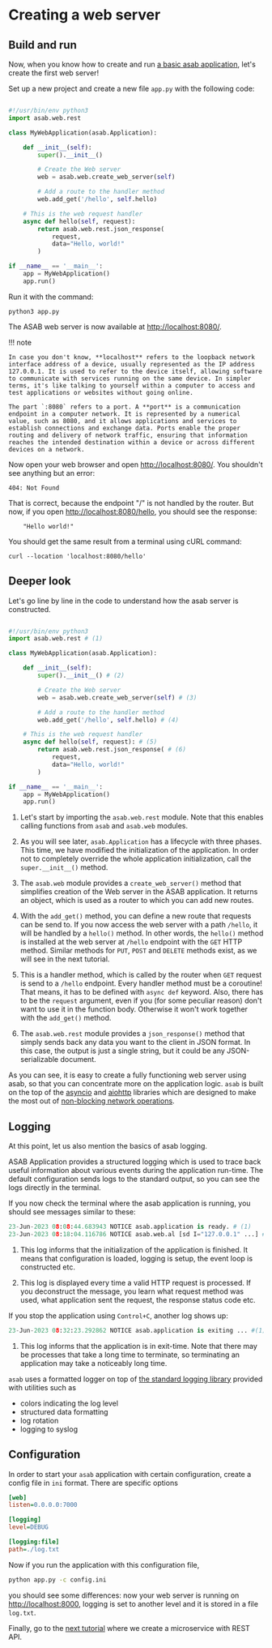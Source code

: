 Creating a web server
=====================

Build and run
-------------

Now, when you know how to create and run [a basic asab application](./01_hello_world.md), let's create the first web server!

Set up a new project and create a new file `app.py` with the following code:

``` python title="app.py"

#!/usr/bin/env python3
import asab.web.rest

class MyWebApplication(asab.Application):

    def __init__(self):
        super().__init__()

        # Create the Web server
        web = asab.web.create_web_server(self)

        # Add a route to the handler method
        web.add_get('/hello', self.hello)

    # This is the web request handler
    async def hello(self, request):
        return asab.web.rest.json_response(
            request,
            data="Hello, world!"
        )

if __name__ == '__main__':
    app = MyWebApplication()
    app.run()

```

Run it with the command:

``` console
python3 app.py
```


The ASAB web server is now available at [http://localhost:8080/](http://localhost:8080/).

!!! note

    In case you don't know, **localhost** refers to the loopback network interface address of a device, usually represented as the IP address 127.0.0.1. It is used to refer to the device itself, allowing software to communicate with services running on the same device. In simpler terms, it's like talking to yourself within a computer to access and test applications or websites without going online.

    The part `:8080` refers to a port. A **port** is a communication endpoint in a computer network. It is represented by a numerical value, such as 8080, and it allows applications and services to establish connections and exchange data. Ports enable the proper routing and delivery of network traffic, ensuring that information reaches the intended destination within a device or across different devices on a network.

Now open your web browser and open [http://localhost:8080/](http://localhost:8080/). You shouldn't see anything but an error:

```
404: Not Found
```

That is correct, because the endpoint "/" is not handled by the router. But now, if you open [http://localhost:8080/hello](http://localhost:8080/hello), you should see the response:

```
    "Hello world!"
```

You should get the same result from a terminal using cURL command:

``` console
curl --location 'localhost:8080/hello'
```

Deeper look
-----------

Let's go line by line in the code to understand how the asab server is constructed.

``` python title="app.py" linenums="1"

#!/usr/bin/env python3
import asab.web.rest # (1)

class MyWebApplication(asab.Application):

    def __init__(self):
        super().__init__() # (2)

        # Create the Web server
        web = asab.web.create_web_server(self) # (3)

        # Add a route to the handler method
        web.add_get('/hello', self.hello) # (4)

    # This is the web request handler
    async def hello(self, request): # (5)
        return asab.web.rest.json_response( # (6)
            request,
            data="Hello, world!"
        )

if __name__ == '__main__':
    app = MyWebApplication()
    app.run()

```

1. Let's start by importing the `asab.web.rest` module. Note that this enables calling functions from `asab` and `asab.web` modules.

2. As you will see later, `asab.Application` has a lifecycle with three phases. This time, we have modified the initialization of the application. In order not to completely override the whole application initialization, call the `super.__init__()` method.

3. The `asab.web` module provides a `create_web_server()` method that
simplifies creation of the Web server in the ASAB application. It returns an object, which is used as a router to which you can add new routes.

4. With the `add_get()` method, you can define a new route that requests can be send to. If you now access the web server with a path `/hello`, it will
be handled by a `hello()` method. In other words, the `hello()` method is installed at the web server at `/hello` endpoint with the `GET` HTTP method. Similar methods for `PUT`, `POST` and `DELETE` methods exist, as we will see in the next tutorial.

5. This is a handler method, which is called by the router when `GET` request is send to a `/hello` endpoint. Every handler method must be a coroutine! That means, it has to be defined with `async def` keyword. Also, there has to be the `request` argument, even if you (for some peculiar reason) don't want to use it in the function body. Otherwise it won't work together with the `add_get()` method.

6. The `asab.web.rest` module provides a `json_response()` method that simply sends back any data you want to the client in JSON format. In this case, the output is just a single string, but it could be any JSON-serializable document.


As you can see, it is easy to create a fully functioning web server using asab, so that you can concentrate more on the application logic. 
`asab` is built on the top of the [asyncio](https://docs.python.org/3/library/asyncio.html) and [aiohttp](https://docs.aiohttp.org/en/stable/) libraries which are designed to make the most out of [non-blocking network operations](https://docs.aiohttp.org/en/stable/http_request_lifecycle.html#aiohttp-request-lifecycle).


Logging
-------

At this point, let us also mention the basics of asab logging.

ASAB Application provides a structured logging which is used to trace back useful information about various events during the application run-time. 
The default configuration sends logs to the standard output, so you can see the logs directly in the terminal.

If you now check the terminal where the asab application is running, you should see messages similar to these:

``` python
23-Jun-2023 08:08:44.683943 NOTICE asab.application is ready. # (1)
23-Jun-2023 08:18:04.116786 NOTICE asab.web.al [sd I="127.0.0.1" ...] # (2)
```

1. This log informs that the initialization of the application is finished. It means that configuration is loaded, logging is setup, the event loop is constructed etc.

2. This log is displayed every time a valid HTTP request is processed. 
If you deconstruct the message, you learn what request method was used, what application sent the request, the response status code etc.


If you stop the application using `Control+C`, another log shows up:

``` python
23-Jun-2023 08:32:23.292862 NOTICE asab.application is exiting ... #(1)!
```

1. This log informs that the application is in exit-time. 
Note that there may be processes that take a long time to terminate, so terminating an application may take a noticeably long time.

`asab` uses a formatted logger on top of [the standard logging library](https://docs.python.org/3/library/logging.html) provided with utilities such as

- colors indicating the log level
- structured data formatting
- log rotation
- logging to syslog

Configuration
-------------

In order to start your `asab` application with certain configuration, create a config file in `ini` format. There are specific options 

``` ini title="config.ini"
[web]
listen=0.0.0.0:7000

[logging]
level=DEBUG

[logging:file]
path=./log.txt
```

Now if you run the application with this configuration file,
``` bash
python app.py -c config.ini
```
you should see some differences: now your web server is running on [http://localhost:8000](http://localhost:8000), logging is set to another level and it is stored in a file `log.txt`.


Finally, go to the [next tutorial](./03_rest_api.md) where we create a microservice with REST API.
